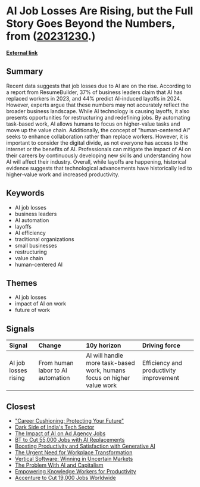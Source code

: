 # __AI Job Losses Are Rising, but the Full Story Goes Beyond the Numbers__, from ([20231230](https://kghosh.substack.com/p/20231230).)

__[External link](https://www.cnbc.com/2023/12/16/ai-job-losses-are-rising-but-the-numbers-dont-tell-the-full-story.html)__



## Summary

Recent data suggests that job losses due to AI are on the rise. According to a report from ResumeBuilder, 37% of business leaders claim that AI has replaced workers in 2023, and 44% predict AI-induced layoffs in 2024. However, experts argue that these numbers may not accurately reflect the broader business landscape. While AI technology is causing layoffs, it also presents opportunities for restructuring and redefining jobs. By automating task-based work, AI allows humans to focus on higher-value tasks and move up the value chain. Additionally, the concept of "human-centered AI" seeks to enhance collaboration rather than replace workers. However, it is important to consider the digital divide, as not everyone has access to the internet or the benefits of AI. Professionals can mitigate the impact of AI on their careers by continuously developing new skills and understanding how AI will affect their industry. Overall, while layoffs are happening, historical evidence suggests that technological advancements have historically led to higher-value work and increased productivity.

## Keywords

* AI job losses
* business leaders
* AI automation
* layoffs
* AI efficiency
* traditional organizations
* small businesses
* restructuring
* value chain
* human-centered AI

## Themes

* AI job losses
* impact of AI on work
* future of work

## Signals

| Signal               | Change                            | 10y horizon                                                            | Driving force                           |
|:---------------------|:----------------------------------|:-----------------------------------------------------------------------|:----------------------------------------|
| AI job losses rising | From human labor to AI automation | AI will handle more task-based work, humans focus on higher value work | Efficiency and productivity improvement |

## Closest

* ["Career Cushioning: Protecting Your Future"](9f6a82373421931ea7e960ae526ff457)
* [Dark Side of India's Tech Sector](6ed5fdeafa587adf125587208fb0e01b)
* [The Impact of AI on Ad Agency Jobs](54491b49e9fd2c6eab777dca0ba67e76)
* [BT to Cut 55,000 Jobs with AI Replacements](da0fa1a06318988fea10c8218d2e8c47)
* [Boosting Productivity and Satisfaction with Generative AI](01bec9add8819c277aad7d7ba19983f7)
* [The Urgent Need for Workplace Transformation](4c886ce0e70f066b9f2199abe1d7bd1c)
* [Vertical Software: Winning in Uncertain Markets](222a890517ae08e77a3cc5d6d37516c4)
* [The Problem With AI and Capitalism](cc3c2afb44e50f74152fd58c92f5b418)
* [Empowering Knowledge Workers for Productivity](c407a926fe431205488024f43c47a801)
* [Accenture to Cut 19,000 Jobs Worldwide](ca4e056c63caa99162778073ba814ac1)